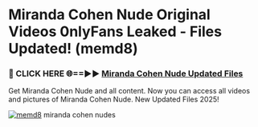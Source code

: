 # Miranda Cohen Nude Original Videos 0nlyFans Leaked - Files Updated! (memd8)

<h3>🔴 CLICK HERE 🌐==►► <a href="https://tinyurl.com/yc6ubb5a" rel="nofollow">Miranda Cohen Nude Updated Files</a></h3>

Get Miranda Cohen Nude and all content. Now you can access all videos and pictures of Miranda Cohen Nude. New Updated Files 2025!

[![memd8](https://i.imgur.com/7eu0CRL.gif)](https://tinyurl.com/yc6ubb5a)
miranda cohen nudes